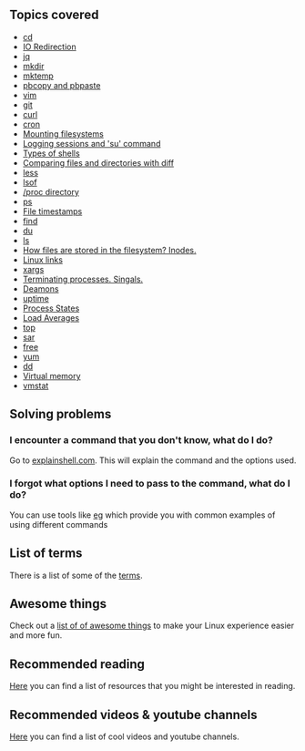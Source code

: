 ## Topics covered

* [cd](docs/cd.md)
* [IO Redirection](docs/io-redirection.md)
* [jq](docs/jq.md)
* [mkdir](docs/mkdir.md)
* [mktemp](docs/mktemp.md)
* [pbcopy and pbpaste](docs/pbcopy-pbpaste.md)
* [vim](docs/vim.md)
* [git](docs/git.md)
* [curl](docs/curl.md)
* [cron](docs/cron.md)
* [Mounting filesystems](docs/mount.md)
* [Logging sessions and 'su' command](docs/su.md)
* [Types of shells](docs/shells.md)
* [Comparing files and directories with diff](docs/diff.md)
* [less](docs/less.md)
* [lsof](docs/lsof.md)
* [/proc directory](docs/proc-directory.md)
* [ps](docs/ps.md)
* [File timestamps](docs/file-timestamps.md)
* [find](docs/find.md)
* [du](docs/du.md)
* [ls](docs/ls.md)
* [How files are stored in the filesystem? Inodes.](docs/inode.md)
* [Linux links](docs/links.md)
* [xargs](docs/xargs.md)
* [Terminating processes. Singals.](docs/kill.md)
* [Deamons](docs/deamons.md)
* [uptime](docs/uptime.md)
* [Process States](docs/process-states.md)
* [Load Averages](docs/load-averages.md)
* [top](docs/top.md)
* [sar](docs/sar.md)
* [free](docs/free.md)
* [yum](docs/yum.md)
* [dd](docs/dd.md)
* [Virtual memory](docs/virtual-memory.md)
* [vmstat](docs/vmstat.md)

## Solving problems

### I encounter a command that you don't know, what do I do?

Go to [explainshell.com](https://explainshell.com/). This will explain the command and the options used.

### I forgot what options I need to pass to the command, what do I do?

You can use tools like [eg](https://github.com/srsudar/eg) which provide you with common examples of using different commands

## List of terms

There is a list of some of the [terms](docs/terms.md).

## Awesome things

Check out a [list of of awesome things](docs/awesome-things.md) to make your Linux experience easier and more fun.

## Recommended reading

[Here](docs/recommended-reading.md) you can find a list of resources that you might be interested in reading.

## Recommended videos & youtube channels

[Here](docs/videos.md) you can find a list of cool videos and youtube channels.
